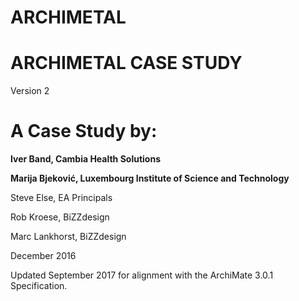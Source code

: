 # ARCHIMETAL

# ARCHIMETAL CASE STUDY
Version 2
# A Case Study by:

**Iver Band, Cambia Health Solutions**
 
 
**Marija Bjeković, Luxembourg Institute of Science and Technology**
     
       
Steve Else, EA Principals
   
   
  
Rob Kroese, BiZZdesign
    
   
Marc Lankhorst, BiZZdesign


December 2016
       
        
Updated September 2017 for alignment with the ArchiMate 3.0.1 Specification.
